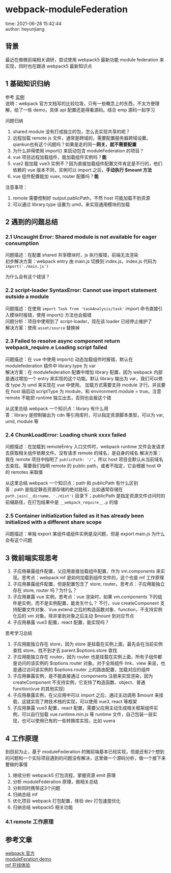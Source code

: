 # webpack-moduleFederation

time: 2021-06-28 15:42:44  
author: heyunjiang

## 背景

最近在做微前端相关调研，尝试使用 webpack5 最新功能 module federation 来实现，同时也在跟进 webpack5 最新知识点

## 1 基础知识归纳

参考 [实例](https://github.com/module-federation/module-federation-examples/blob/master/advanced-api/dynamic-remotes/app1/src/App.js)  
说明：webpack 官方文档写的比较垃圾，只有一些概念上的东西，不太方便理解，给了一些 demo，具体 api 配置还是得看源码。结合 emp 源码一起学习

问题归纳  
1. shared module 没有打成独立的包，怎么去实现共享的呢？
2. 远程加载 remote js 文件，通常是跨域的，需要配置服务器跨域设置。qiankun也有这个问题吗？如果是走的同一**网关，就不需要配置**
3. 为什么非得使用 import() 来启动包含 moduleFederation 的项目？
4. vue 项目远程加载组件，能加载组件实例吗？**能**
5. vue2 能加载 vue3 实例不？因为直接加载组件配置文件肯定是不行的，他们依赖的 vue 版本不同，实例可以 import 之后，**手动执行 $mount 方法**
6. vue 组件配置能加 vuex, router 配置吗？**能**

注意事项：  
1. remote 需要控制好 output.pablicPath，不然 host 可能加载不到资源
2. 可以通过 library.type 设置为 umd，来实现通用模块的加载

## 2 遇到的问题总结

### 2.1 Uncaught Error: Shared module is not available for eager consumption

问题描述：在配置 shared 共享模块时，js 执行报错，前端无法渲染  
初步解决方案：webpack entry 由 main.js 切换到 index.js，index.js 代码为 `import('./main.js')`

为什么会有这个错误？

### 2.2 script-loader SyntaxError: Cannot use import statement outside a module

问题描述：在使用 `import Task from 'taskAnalysis/task'` import 命令直接引入模块时报错，使用 import() 方法也会报错  
问题分析：项目中使用到了 script-loader，现在该 loader 已经停止维护了  
解决方案：使用 `asset/source` 替换掉

### 2.3 Failed to resolve async component return __webpack_require__.e Loading script failed

问题描述：在 vue 中使用 import() 动态加载组件时报错，默认在 modulefederation 插件中 library.type 为 var   
解决方案：在 modulefederation 配置中增加 library 配置，因为 webpack 内部是通过增加一个 entry 来实现的这个功能。默认 library 输出为 var，我们可以修改 type 为 umd 来实现在 vue 中使用。
加载方式需要支持 module 才行。并且要在 host 端启动 scriptType 为 module，和 environment.module = true。注意 remote 不能把 runtime 独立出去，否则也会报这个错

从这里总结 webpack 一个知识点：library 有什么用    
答：library 是控制输出为 cdn 等引用库时，可以指定资源脚本类型，可以为 var, umd, module 等

### 2.4 ChunkLoadError: Loading chunk xxxx failed

问题描述：在加载到 remoteEntry 入口文件时，webpack runtime 文件会发请求去获取相关组件依赖文件。没有请求 remote 的域名，是自身的域名
解决方案：我在 remote 项目中指明了 `publicPath: '/'`，所以 host 项目会默认从当前域名去查找，需要我们指明 remote 的 public path，或者不指定，它会根据 host 中的 remotes 来取值

从这里总结 webpack 一个知识点：path 和 publicPath 有什么区别  
答：path 是指定静态资源存储的绝对路径，比如通常存储在 `path.join(__dirname, './dist')` 目录下；publicPath 是指定资源文件访问时的前缀路径，在打包结果中是 `__webpack_require__.p` 的值

### 2.5 Container initialization failed as it has already been initialized with a different share scope

问题描述：单独 export 某组件或组件实例是没问题，但是 export main.js 为什么会有这个问题

## 3 微前端实现思考

1. 子应用暴露组件配置，父应用直接加载组件配置，作为 vm.components 来实现。思考点：webpack mf 是如何加载到组件文件的，这个也是 mf 工作原理
2. 子应用暴露组件配置，但是配置包含了 store, router。思考点：子应用能独立存在 store, router 吗？为什么？
3. 子应用暴露 vue 实例。思考点：vue 渲染时，如果 vm.components 下的组件是实例，而不是实例配置，能发生什么？
不行，vue createComponent 支持配置文件对象、Vue.extend 之后的构造函数对象、function，不支持实例化后的 vm 对象。除非拿到对象之后主动 $mount 到对应节点
4. 子应用暴露 vue3 配置，react 配置，能实现吗？

思考学习总结  
1. 子应用能独立存在 store，因为 store 是挂载在实例上面，最先会在当前实例查找 store，找不到才去 parent.$options.store 查找
2. 子应用能独立存在 router，因为 router 也是挂载在实例上面，所有子组件都是访问的该实例的 $options.router 对象。对于全局组件 link、view 来说，也是通过访问该实例的 $options.router 上的路由配置，加载对应的组件
3. 子应用暴露实例，是不能直接通过 components 注册来实现渲染，因为 createComponent 不支持实例，它支持了构造函数、object、普通 function(vue 的其他实现)
4. 子应用暴露实例，在父应用中可以 import 之后，通过主动调用 $mount 来挂载，这就实现了跨技术栈的实现，可以使用 vue3, react 等框架
5. 子应用暴露 vue3 配置，react 配置，需要父应用主动生成相关框架组件实例，可以自行加载 vue.runtime.min.js 等 runtime 文件，自己包装一层实现，也可以使用已有的一些转换库实现，比如 vuera

## 4 工作原理

到目前为止，基于 moduleFederation 的微前端基本已经实现，但是还有2个想到的问题和一个实际项目遇到的问题没有解决，这里做一个源码分析，做一个接下来要做的事情  
1. 继续分析 webpack5 打包流程，掌握资源 emit 原理
2. 分析 moduleFederation 原理，做相关总结
3. 分析同时携带这3个问题
4. 归纳总结 mf
5. 优化项目 webpack 打包配置，体验 dev 打包速度优化
6. 归纳总结 webpack5 相关功能

### 4.1 remote 工作原理

## 参考文章

[webpack 官方](https://webpack.docschina.org/concepts/module-federation/)  
[moduleFeration demo](https://github.com/module-federation/module-federation-examples/tree/master/advanced-api/dynamic-remotes)  
[mf 在线体验](https://stackblitz.com/github/webpack/webpack.js.org/tree/master/examples/module-federation?file=app2%2Fwebpack.config.js&terminal=start&terminal=)
